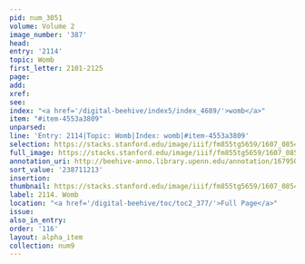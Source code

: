```yaml
---
pid: num_3051
volume: Volume 2
image_number: '387'
head:
entry: '2114'
topic: Womb
first_letter: 2101-2125
page:
add:
xref:
see:
index: "<a href='/digital-beehive/index5/index_4689/'>womb</a>"
item: "#item-4553a3809"
unparsed:
line: 'Entry: 2114|Topic: Womb|Index: womb|#item-4553a3809'
selection: https://stacks.stanford.edu/image/iiif/fm855tg5659/1607_0854/336,1213,2756,298/full/0/default.jpg
full_image: https://stacks.stanford.edu/image/iiif/fm855tg5659/1607_0854/full/full/0/default.jpg
annotation_uri: http://beehive-anno.library.upenn.edu/annotation/1679502268861
sort_value: '238711213'
insertion:
thumbnail: https://stacks.stanford.edu/image/iiif/fm855tg5659/1607_0854/336,1213,600,180/250,/0/default.jpg
label: 2114. Womb
location: "<a href='/digital-beehive/toc/toc2_377/'>Full Page</a>"
issue:
also_in_entry:
order: '116'
layout: alpha_item
collection: num9
---
```

